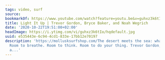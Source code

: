 ```yaml
---
tags: video, surf
source:
bookmarkOf: https://www.youtube.com/watch?feature=youtu.be&v=guhxz3k6tIo&app=desktop
title: Light It Up | Trevor Gordon, Bryce Baker, and Noah Wegrich
date: '2020-10-22T19:51:00+02:00'
headImage: https://i.ytimg.com/vi/guhxz3k6tIo/hqdefault.jpg
uuid: e535443e-6c94-4cd1-833e-17bb12e70197
description: 'https://mollusksurfshop.com/The desert meets the sea: what could better?
  Room to breathe. Room to think. Room to do your thing. Trevor Gordon, Bryce Baker,
  a...'
---
```



